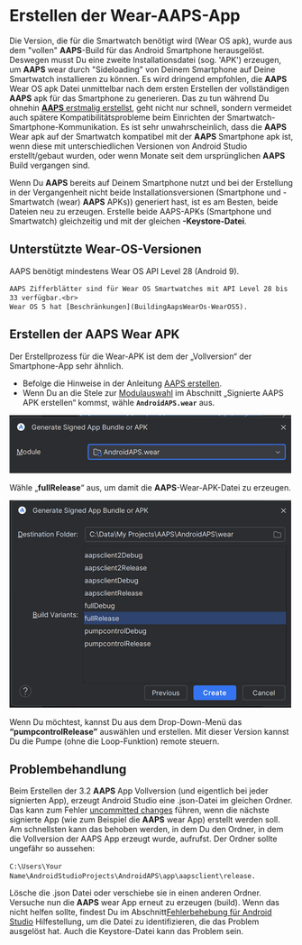 # Erstellen der Wear-AAPS-App

Die Version, die für die Smartwatch benötigt wird (Wear OS apk), wurde aus dem "vollen" **AAPS**-Build für das Android Smartphone herausgelöst. Deswegen musst Du eine zweite Installationsdatei (sog. 'APK') erzeugen, um **AAPS** wear durch "Sideloading" von Deinem Smartphone auf Deine Smartwatch installieren zu können. Es wird dringend empfohlen, die **AAPS** Wear OS apk Datei unmittelbar nach dem ersten Erstellen der vollständigen **AAPS** apk für das Smartphone zu generieren. Das zu tun während Du ohnehin [**AAPS** erstmalig erstellst](../SettingUpAaps/BuildingAaps.md), geht nicht nur schnell, sondern vermeidet auch spätere Kompatibilitätsprobleme beim Einrichten der Smartwatch-Smartphone-Kommunikation. Es ist sehr unwahrscheinlich, dass die **AAPS** Wear apk auf der Smartwatch kompatibel mit der **AAPS** Smartphone apk ist, wenn diese mit unterschiedlichen Versionen von Android Studio erstellt/gebaut wurden, oder wenn Monate seit dem ursprünglichen **AAPS** Build vergangen sind.

Wenn Du **AAPS** bereits auf Deinem Smartphone nutzt und bei der Erstellung in der Vergangenheit nicht beide Installationsversionen (Smartphone und -Smartwatch (wear) **AAPS** APKs)) generiert hast, ist es am Besten, beide Dateien neu zu erzeugen. Erstelle beide AAPS-APKs (Smartphone und Smartwatch) gleichzeitig und mit der gleichen **-Keystore-Datei**.

## Unterstützte Wear-OS-Versionen

AAPS benötigt mindestens Wear OS API Level 28 (Android 9).

```{warning}
AAPS Zifferblätter sind für Wear OS Smartwatches mit API Level 28 bis 33 verfügbar.<br>
Wear OS 5 hat [Beschränkungen](BuildingAapsWearOs-WearOS5).
```

## Erstellen der **AAPS** Wear APK

Der Erstellprozess für die Wear-APK ist dem der „Vollversion“ der Smartphone-App sehr ähnlich.

- Befolge die Hinweise in der Anleitung [AAPS erstellen](../SettingUpAaps/BuildingAaps.md).
- Wenn Du an die Stele zur [Modulauswahl](#Building-APK-wearapk) im Abschnitt „Signierte AAPS APK erstellen“ kommst, wähle **`AndroidAPS.wear`** aus.

![Wear module](../images/Building-the-App/wear_build1.png)

Wähle „**fullRelease**“ aus, um damit die **AAPS**-Wear-APK-Datei zu erzeugen.

![Wear module](../images/Building-the-App/wear_build2.png)

Wenn Du möchtest, kannst Du aus dem Drop-Down-Menü das **“pumpcontrolRelease”** auswählen und erstellen. Mit dieser Version kannst Du die Pumpe (ohne die Loop-Funktion) remote steuern.

## Problembehandlung

Beim Erstellen der 3.2 **AAPS** App Vollversion (und eigentlich bei jeder signierten App), erzeugt Android Studio eine .json-Datei im gleichen Ordner. Das kann zum Fehler [uncommitted changes](#troubleshooting_androidstudio-uncommitted-changes) führen, wenn die nächste signierte App (wie zum Beispiel die **AAPS** wear App) erstellt werden soll. Am schnellsten kann das behoben werden, in dem Du den Ordner, in dem die Vollversion der AAPS App erzeugt wurde, aufrufst. Der Ordner sollte ungefähr so aussehen:

`C:\Users\Your Name\AndroidStudioProjects\AndroidAPS\app\aapsclient\release.`

Lösche die .json Datei oder verschiebe sie in einen anderen Ordner. Versuche nun die **AAPS** wear App erneut zu erzeugen (build). Wenn das nicht helfen sollte, findest Du im Abschnitt[Fehlerbehebung für Android Studio](../GettingHelp/TroubleshootingAndroidStudio.md) Hilfestellung, um die Datei zu identifizieren, die das Problem ausgelöst hat. Auch die Keystore-Datei kann das Problem sein. 